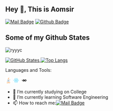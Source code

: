 ## Hey 👋, This is Aomsir

[![Mail Badge](https://img.shields.io/badge/-info@say521.cn-c14438?style=flat&logo=Gmail&logoColor=white&link=mailto:11812109@mail.sustech.edu.cn)](mailto:info@say521.cn) [![Github Badge](https://img.shields.io/badge/-aomsir-grey?style=flat&logo=github&logoColor=white&link=https://github.com/aomsir/)](https://www.github.com/aomsir/)

## Some of my Github States

<p align=left> <img src=https://komarev.com/ghpvc/?username=ryyyc alt=ryyyc /> </p>

<a href="https://github.com/aomsir">
  <img align="center" alt="GitHub States" src="https://github-readme-stats.vercel.app/api?username=aomsir&show_icons=true&include_all_commits=true" />
</a>
<a href="https://github.com/aomsir">
  <img align="center" alt="Top Langs" src="https://github-readme-stats.vercel.app/api/top-langs/?username=aomsir&layout=compact" />
</a>

Languages and Tools:

<code><img height="20" src="https://raw.githubusercontent.com/github/explore/80688e429a7d4ef2fca1e82350fe8e3517d3494d/topics/java/java.png" alt="Java"></code>
<code><img height="20" src="https://raw.githubusercontent.com/github/explore/80688e429a7d4ef2fca1e82350fe8e3517d3494d/topics/react/react.png" alt="React"></code>
<code><img height="20" src="https://raw.githubusercontent.com/github/explore/80688e429a7d4ef2fca1e82350fe8e3517d3494d/topics/go/go.png" alt="Go"></code>






- 🔭 I’m currently studying on College
- 🌱 I’m currently learning Software Engineering
- 📫 How to reach me:[![Mail Badge](https://img.shields.io/badge/-info@say521.cn-c14438?style=flat&logo=Gmail&logoColor=white&link=mailto:info@say521.cn)](mailto:info@say521.cn)
